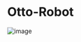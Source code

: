 # Otto-Robot
![image](https://user-images.githubusercontent.com/119620882/208238475-86d26da9-9fee-49b6-9dfa-f19069148043.png)
